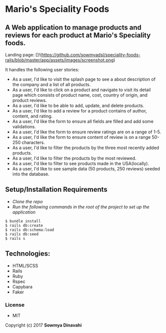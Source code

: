 # Mario's Speciality Foods

## A Web application to manage products and reviews for each product at Mario's Speciality foods.

Landing page:
[]!(https://github.com/sowmyadsl/speciality-foods-rails/blob/master/app/assets/images/screenshot.png)

It handles the following user stories:

- As a user, I'd like to visit the splash page to see a about description of the company and a list of all products.
- As a user, I'd like to click on a product and navigate to visit its detail page which consists of product name, cost, country of origin, and product reviews.
- As a user, I'd like to be able to add, update, and delete products.
- As a user, I'd like to add a review for a product contains of author, content, and rating.
- As a user, I'd like the form to ensure all fields are filled and add some validations.
- As a user, I'd like the form to ensure review ratings are on a range of 1-5.
- As a user, I'd like the form to ensure content of review is on a range 50-250 characters.
- As a user, I'd like to filter the products by the three most recently added products.
- As a user, I'd like to filter the products by the most reviewed.
- As a user, I'd like to filter to see products made in the USA(locally).
- As a user, I'd like to see sample data (50 products, 250 reviews) seeded into the database.


## Setup/Installation Requirements

* _Clone the repo_
* _Run the following commands in the root of the project to set up the application_
```
$ bundle install
$ rails db:create
$ rails db:schema:load
$ rails db:seed
$ rails s
```

## Technologies:

* HTML/SCSS
* Rails
* Ruby
* Rspec
* Capybara
* Faker


### License

* MIT

Copyright (c) 2017 **Sowmya Dinavahi**
